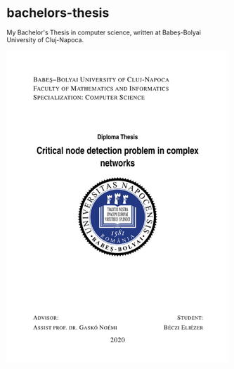 # bachelors-thesis
My Bachelor's Thesis in computer science, written at Babeș-Bolyai University of Cluj-Napoca.

![Bachelor's Thesis](https://github.com/Eliezer-Beczi/bachelors-thesis/blob/master/images/cover.jpg)
